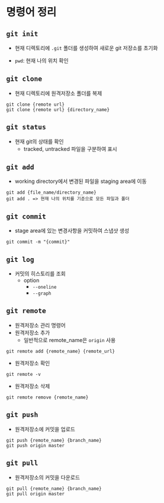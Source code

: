 # 명령어 정리

## `git init`

- 현재 디렉토리에 `.git` 폴더를 생성하여 새로운 git 저장소를 초기화


- `pwd`: 현재 나의 위치 확인

## `git clone`

- 현재 디렉토리에 원격저장소 폴더를 복제
```
git clone {remote url}
git clone {remote url} {directory_name}
```

## `git status`

- 현재 git의 상태를 확인
    - tracked, untracked 파일을 구분하여 표시


## `git add`

- working directory에서 변경된 파일을 staging area에 이동
```
git add {file_name/directory_name}
git add . => 현재 나의 위치를 기준으로 모든 파일과 폴더
```

## `git commit`

- stage area에 있는 변경사항을 커밋하여 스냅샷 생성
```
git commit -m "{commit}"
```

## `git log`

- 커밋의 히스토리를 조회
    - option
        - `--oneline`
        - `--graph`


## `git remote`

- 원격저장소 관리 명령어
- 원격저장소 추가
    - 일반적으로 remote_name은 `origin` 사용
```
git remote add {remote_name} {remote_url}
```
- 원격저장소 확인
```
git remote -v
```
- 원격저장소 삭제
```
git remote remove {remote_name}
```

## `git push`

- 원격저장소에 커밋을 업로드
```
git push {remote_name} {branch_name}
git push origin master
```

## `git pull`

- 원격저장소의 커밋을 다운로드
```
git pull {remote_name} {branch_name}
git pull origin master
```

